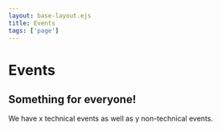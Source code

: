 ```yaml
---
layout: base-layout.ejs
title: Events
tags: ['page']
---
```


# Events
## Something for everyone!

We have x technical events as well as y non-technical events.